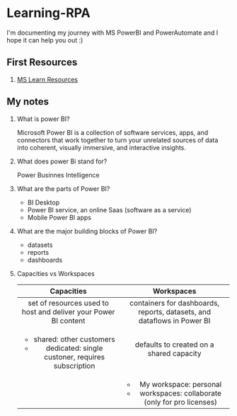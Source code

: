 # Learning-RPA

I'm documenting my journey with MS PowerBI and PowerAutomate and I hope it can help you out :)


## First Resources

1. [MS Learn Resources](https://app.powerbi.com/learn)


## My notes

1. What is power BI?
   
   Microsoft Power BI is a collection of software services, apps, and connectors that work together to turn your unrelated sources of data into coherent, visually immersive, and interactive insights.
2. What does power Bi stand for?
   
   Power Businnes Intelligence
3. What are the parts of Power BI?
  
   *  BI Desktop
   * Power BI service, an online Saas (software as a service)
   * Mobile Power BI apps
4. What are the major building blocks of Power BI?
  
   * datasets
   * reports
   * dashboards
5. Capacities vs Workspaces

    | Capacities | Workspaces |
    | :---: | :---: |
    |  set of resources used to host and deliver your Power BI content | containers for dashboards, reports, datasets, and dataflows in Power BI |
    | <ul><li>shared: other customers</li><li>dedicated: single custoner, requires subscription</li></ul> | defaults to created on a shared capacity |
    |   | <ul><li>My workspace: personal</li><li>workspaces: collaborate (only for pro licenses)</li></ul> |
